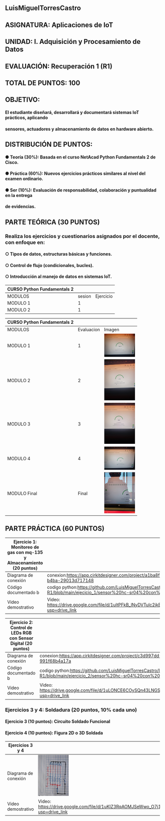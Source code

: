 ##  LuisMiguelTorresCastro
##  ASIGNATURA: Aplicaciones de IoT
##  UNIDAD: I. Adquisición y Procesamiento de Datos
##  EVALUACIÓN: Recuperación 1 (R1)
##  TOTAL DE PUNTOS: 100

##  OBJETIVO:
####   El estudiante diseñará, desarrollará y documentará sistemas IoT prácticos, aplicando
####   sensores, actuadores y almacenamiento de datos en hardware abierto.

##  DISTRIBUCIÓN DE PUNTOS:
####   ● Teoría (30%): Basada en el curso NetAcad Python Fundamentals 2 de Cisco.
####   ● Práctica (60%): Nuevos ejercicios prácticos similares al nivel del examen ordinario.
####   ● Ser (10%): Evaluación de responsabilidad, colaboración y puntualidad en la entrega
####   de evidencias.

## PARTE TEÓRICA (30 PUNTOS)
### Realiza los ejercicios y cuestionarios asignados por el docente, con enfoque en:
#### ○ Tipos de datos, estructuras básicas y funciones.
#### ○ Control de flujo (condicionales, bucles).
#### ○ Introducción al manejo de datos en sistemas IoT.
|CURSO Python Fundamentals 2|||
|--|--|--|
|MODULOS|sesion|Ejercicio|Imagen|
|MODULO 1|1||<img src="https://github.com/LuisMiguelTorresCastro/IOT-R1/blob/main/examen_python/1.jpeg" width="100"/>|
|MODULO 2|1||<img src="https://github.com/LuisMiguelTorresCastro/IOT-R1/blob/main/examen_python/2.jpeg" width="100"/>|

|CURSO Python Fundamentals 2|||
|--|--|--|
|MODULOS|Evaluacion|Imagen|
|MODULO 1|1|<img src="https://github.com/LuisMiguelTorresCastro/IOT-R1/blob/main/examen_python/1.jpeg" width="100"/>|
|MODULO 2|2|<img src="https://github.com/LuisMiguelTorresCastro/IOT-R1/blob/main/examen_python/2.jpeg" width="100"/>|
|MODULO 3|3|<img src="https://github.com/LuisMiguelTorresCastro/IOT-R1/blob/main/examen_python/3.jpeg" width="100"/>|
|MODULO 4|4|<img src="https://github.com/LuisMiguelTorresCastro/IOT-R1/blob/main/examen_python/4.jpeg" width="100"/>|
|MODULO Final|Final|<img src="https://github.com/LuisMiguelTorresCastro/IOT-R1/blob/main/examen_python/final.jpeg" width="100"/>|

## PARTE PRÁCTICA (60 PUNTOS)
|Ejercicio 1: Monitoreo de gas con mq-135 y Almacenamiento (20 puntos)||
|--|--|
|Diagrama de conexión|conexion:https://app.cirkitdesigner.com/project/a1ba8f69-8eca-42a2-b4ba-29013d717148|
|Código documentado b|codigo python:https://github.com/LuisMiguelTorresCastro/IOT-R1/blob/main/ejecicio_1/sensor%20hc-sr04%20con%20led%20rgb.py|
|Video demostrativo | Video: https://drive.google.com/file/d/1uItPFkB_lNyDVTuIc2jkEI32myV0Y_Uf/view?usp=drive_link|

|Ejercicio 2: Control de LEDs RGB con Sensor Digital (20 puntos)||
|--|--|
|Diagrama de conexión|conexion:https://app.cirkitdesigner.com/project/c3d997dd-176c-4ff0-a2bf-991f68b4a17a|
|Código documentado b|codigo python:https://github.com/LuisMiguelTorresCastro/IOT-R1/blob/main/ejercicio_2/sensor%20hc-sr04%20con%20led%20rgb.py|
|Video demostrativo | Video: https://drive.google.com/file/d/1uLONCE6COySQn43LNGSwpaUOv45UN9Rv/view?usp=drive_link|

### Ejercicios 3 y 4: Soldadura (20 puntos, 10% cada uno)
#### Ejercicio 3 (10 puntos): Circuito Soldado Funcional
#### Ejercicio 4 (10 puntos): Figura 2D o 3D Soldada
|Ejercicios 3 y 4||
|--|--|
|Diagrama de conexión|<img src="https://github.com/LuisMiguelTorresCastro/IOT-R1/blob/main/ejercicio_3y4/diagrama-circuito-electrico.jpeg" width="100"/>
|Video demostrativo |Video: https://drive.google.com/file/d/1uKIZ3RqAOMJSeWwo_O7j11y8jgo3GAj3/view?usp=drive_link|

